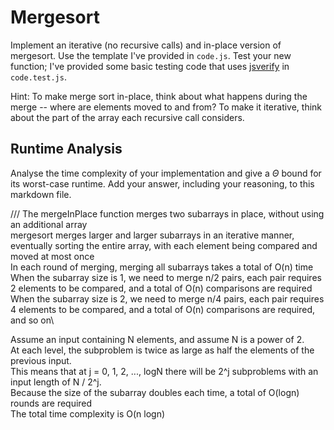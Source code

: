# Mergesort

Implement an iterative (no recursive calls) and in-place version of mergesort.
Use the template I've provided in `code.js`. Test your new function; I've
provided some basic testing code that uses
[jsverify](https://jsverify.github.io/) in `code.test.js`.

Hint: To make merge sort in-place, think about what happens during the merge --
where are elements moved to and from? To make it iterative, think about the
part of the array each recursive call considers.

## Runtime Analysis

Analyse the time complexity of your implementation and give a $\Theta$ bound for
its worst-case runtime. Add your answer, including your reasoning, to this
markdown file.

///
The mergeInPlace function merges two subarrays in place, without using an additional array\
mergesort merges larger and larger subarrays in an iterative manner, eventually sorting the entire array, with each element being compared and moved at most once\
In each round of merging, merging all subarrays takes a total of O(n) time\
When the subarray size is 1, we need to merge n/2 pairs, each pair requires 2 elements to be compared, and a total of O(n) comparisons are required\
When the subarray size is 2, we need to merge n/4 pairs, each pair requires 4 elements to be compared, and a total of O(n) comparisons are required, and so on\

Assume an input containing N elements, and assume N is a power of 2.\
At each level, the subproblem is twice as large as half the elements of the previous input.\
This means that at j = 0, 1, 2, ..., logN there will be 2^j subproblems with an input length of N / 2^j.\
Because the size of the subarray doubles each time, a total of O(logn) rounds are required\
The total time complexity is O(n logn)
